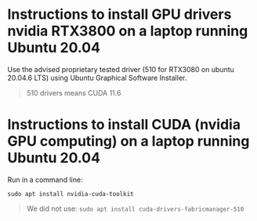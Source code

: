# Instructions to install GPU drivers nvidia RTX3800 on a laptop running Ubuntu 20.04

Use the advised proprietary tested driver (510 for RTX3080 on ubuntu 20.04.6 LTS) using Ubuntu Graphical Software Installer.
> 510 drivers means CUDA 11.6

# Instructions to install CUDA (nvidia GPU computing) on a laptop running Ubuntu 20.04

Run in a command line:
```
sudo apt install nvidia-cuda-toolkit
```

> We did not use: ```sudo apt install cuda-drivers-fabricmanager-510```
